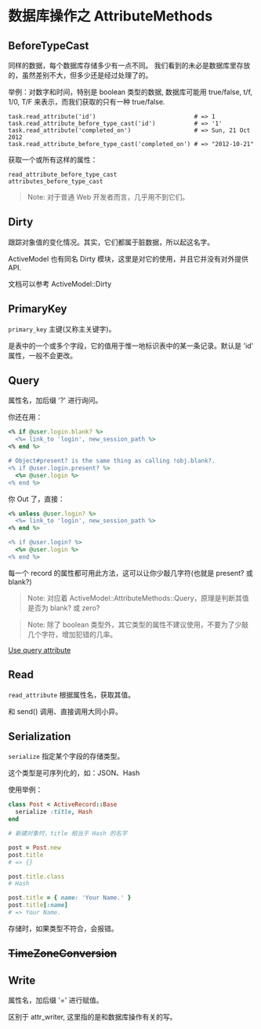 # 数据库操作之 AttributeMethods

## BeforeTypeCast

同样的数据，每个数据库存储多少有一点不同。
我们看到的未必是数据库里存放的，虽然差别不大，但多少还是经过处理了的。

举例：对数字和时间，特别是 boolean 类型的数据, 数据库可能用 true/false, t/f, 1/0, T/F 来表示，而我们获取的只有一种 true/false.

```
task.read_attribute('id')                            # => 1
task.read_attribute_before_type_cast('id')           # => '1'
task.read_attribute('completed_on')                  # => Sun, 21 Oct 2012
task.read_attribute_before_type_cast('completed_on') # => "2012-10-21"
```

获取一个或所有这样的属性：

```
read_attribute_before_type_cast
attributes_before_type_cast
```

> Note: 对于普通 Web 开发者而言，几乎用不到它们。

## Dirty

跟踪对象值的变化情况。其实，它们都属于脏数据，所以起这名字。

ActiveModel 也有同名 Dirty 模块，这里是对它的使用，并且它并没有对外提供 API.

文档可以参考 ActiveModel::Dirty

## PrimaryKey

`primary_key` 主键(又称主关键字)。

是表中的一个或多个字段，它的值用于惟一地标识表中的某一条记录。默认是 'id' 属性，一般不会更改。

## Query

属性名，加后缀 '?' 进行询问。

你还在用：

```ruby
<% if @user.login.blank? %>
  <%= link_to 'login', new_session_path %>
<% end %>

# Object#present? is the same thing as calling !obj.blank?.
<% if @user.login.present? %>
  <%= @user.login %>
<% end %>
```

你 Out 了，直接：

```ruby
<% unless @user.login? %>
  <%= link_to 'login', new_session_path %>
<% end %>

<% if @user.login? %>
  <%= @user.login %>
<% end %>
```

每一个 record 的属性都可用此方法，这可以让你少敲几字符(也就是 present? 或 blank?)

> Note: 对应着 ActiveModel::AttributeMethods::Query，原理是判断其值是否为 blank? 或 zero?

> Note: 除了 boolean 类型外，其它类型的属性不建议使用，不要为了少敲几个字符，增加犯错的几率。

[Use query attribute](http://rails-bestpractices.com/posts/56-use-query-attribute)

## Read

`read_attribute` 根据属性名，获取其值。

和 send() 调用、直接调用大同小异。

## Serialization

`serialize` 指定某个字段的存储类型。

这个类型是可序列化的，如：JSON、Hash

使用举例：

```ruby
class Post < ActiveRecord::Base
  serialize :title, Hash
end

# 新建对象时，title 相当于 Hash 的名字

post = Post.new
post.title
# => {}

post.title.class
# Hash

post.title = { name: 'Your Name.' }
post.title[:name]
# => Your Name.
```

存储时，如果类型不符合，会报错。

## ~~TimeZoneConversion~~

## Write

属性名，加后缀 '=' 进行赋值。

区别于 attr_writer, 这里指的是和数据库操作有关的写。

